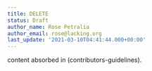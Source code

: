 ```yaml
---
title: DELETE
status: Draft
author_name: Rose Petralia
author_email: rose@lacking.org
last_update: '2021-03-10T04:41:44.000+00:00'
---
```

content absorbed in (contributors-guidelines).
